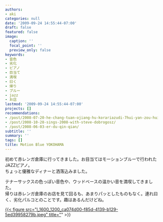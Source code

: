 ```yaml
---
authors:
- aki
categories: null
date: '2009-09-24 14:55:44-07:00'
draft: false
featured: false
image:
  caption: ''
  focal_point: ''
  preview_only: false
keywords:
- 音色
- 劣化
- ピアノ
- 目当て
- 満喫
- 曰く
- 帰り
- ブルー
- jazz
- お店
lastmod: '2009-09-24 14:55:44-07:00'
projects: []
recommendations:
- /post/2008-07-20-he-chang-tuan-ojiang-hu-korariazudi-7hui-yan-zou-hui/
- /post/2008-10-28-sings-2008-with-steve-dobrogosz/
- /post/2008-06-03-er-du-qin-qian/
subtitle: ''
summary: ''
tags: []
title: Motion Blue YOKOHAMA
---
```


初めて赤レンガ倉庫に行ってきました。お目当てはモーションブルーで行われたJAZZピアノ。  
ちょっと優雅なディナーと洒落込みました。

テナーサックスの色っぽい音色や、ウッドベースの温かい音を満喫してきました。  
帰りは赤レンガ倉庫のお店を見て回るも、あまりパッとしたものもなく。連れ曰く、劣化パルコとのことです。趣はあるんだけどね。

[{{< figure src="l_1600_1200_ca074d00-f85d-4139-b129-5ed39958279b.jpeg" title="](l_1600_1200_ca074d00-f85d-4139-b129-5ed39958279b.jpeg)" >}}